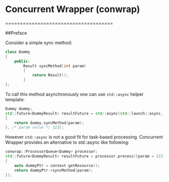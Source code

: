 # Concurrent Wrapper (conwrap)
=====================================

##Preface

Consider a simple sync method:
```c++
class Dummy
{
	public:
		Result syncMethod(int param)
		{
			return Result();
		}
};
```

To call this method asynchronously one can use `std::async` helper template:
```c++
Dummy dummy;
std::future<DummyResult> resultFuture = std::async(std::launch::async, [=](int param) mutable -> DummyResult
{
	return dummy.syncMethod(param);
}, /* param value */ 123);
```

However `std::async` is not a good fit for task-based processing. Concurrent Wrapper provides an alternative to std::async like following:
```c++
conwrap::ProcessorQueue<Dummy> processor;
std::future<DummyResult> resultFuture = processor.process([param = 123](auto context)
{
	auto dummyPtr = context.getResource();
	return dummyPtr->syncMethod(param);
});
```
